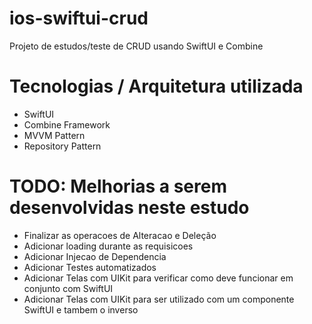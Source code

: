 # ios-swiftui-crud
  Projeto de estudos/teste de CRUD usando SwiftUI e Combine
  
  
# Tecnologias / Arquitetura utilizada
- SwiftUI
- Combine Framework
- MVVM Pattern
- Repository Pattern


# TODO: Melhorias a serem desenvolvidas neste estudo

- Finalizar as operacoes de Alteracao e Deleção
- Adicionar loading durante as requisicoes
- Adicionar Injecao de Dependencia
- Adicionar Testes automatizados
- Adicionar Telas com UIKit para verificar como deve funcionar em conjunto com SwiftUI
- Adicionar Telas com UIKit para ser utilizado com um componente SwiftUI e tambem o inverso




